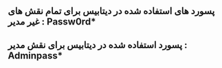 ## پسورد های استفاده شده در دیتابیس برای تمام نقش های غیر مدیر : Passw0rd*
## پسورد استفاده شده در دیتابیس برای نقش مدیر : Adminpass*
